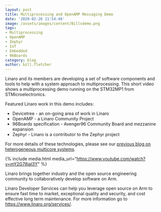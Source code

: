 ```yaml
---
layout: post
title: Multiprocessing and OpenAMP Messaging Demo
date: '2020-02-26 11:54:46'
image: /assets/images/content/Billsdemo.png
tags:
- Multiprocessing
- OpenAMP
- Zephyr
- IoT
- Embedded
- 96Boards
category: blog
author: bill.fletcher
---
```


Linaro and its members are developing a set of software components and tools to help with a system approach to multiprocessing. This short video shows a multiprocessing demo running on the STM32MP1 from STMicroelectronics.

Featured Linaro work in this demo includes:

- Devicetree - an on-going area of work in Linaro
- OpenAMP - a Linaro Community Project
- 96Boards specification - Avenger96 Community Board and mezzanine expansion
- Zephyr - Linaro is a contributor to the Zephyr project

For more details of these technologies, please see our [previous blog on heterogeneous multicore systems](/blog/heterogeneous-multicore-systems-the-new-open-source-frontier/).

{% include media.html media_url="https://www.youtube.com/watch?v=mY2G78jal3Y" %}

Linaro brings together industry and the open source engineering community to collaboratively develop software on Arm.

Linaro Developer Services can help you leverage open source on Arm to ensure fast time to market, exceptional quality and security, and cost effective long term maintenance. For more information go to <https://www.linaro.org/services/>.